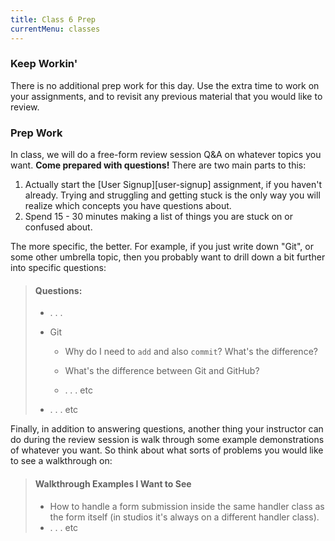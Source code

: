 ```yaml
---
title: Class 6 Prep
currentMenu: classes
---
```



### Keep Workin'

There is no additional prep work for this day. Use the extra time to work on your assignments, and to revisit any previous material that you would like to review.

### Prep Work

In class, we will do a free-form review session Q&A on whatever topics you want. **Come prepared with questions!** There are two main parts to this:

1. Actually start the [User Signup][user-signup] assignment, if you haven't already. Trying and struggling and getting stuck is the only way you will realize which concepts you have questions about.
2. Spend 15 - 30 minutes making a list of things you are stuck on or confused about.

The more specific, the better. For example, if you just write down "Git", or some other umbrella topic, then you probably want to drill down a bit further into specific questions:

> #### Questions:
> - . . .
>
> - Git
>
>    - Why do I need to `add` and also `commit`? What's the difference?
>
>    - What's the difference between Git and GitHub?
>
>    - . . . etc
> - . . . etc

Finally, in addition to answering questions, another thing your instructor can do during the review session is walk through some example demonstrations of whatever you want. So think about what sorts of problems you would like to see a walkthrough on:

> #### Walkthrough Examples I Want to See
> - How to handle a form submission inside the same handler class as the form itself (in studios it's always on a different handler class).
> - . . . etc



[formation]: ../../assignments/user-signup

